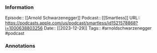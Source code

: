 ### Information

Episode:: [[Arnold Schwarzenegger]]
Podcast:: [[Smartless]]
URL:: https://podcasts.apple.com/us/podcast/smartless/id1521578868?i=1000638803256
Date:: [[2023-12-29]]
Tags:: #arnoldschwarzenegger
#podcast


### Annotations


